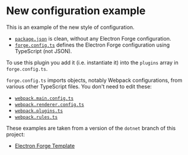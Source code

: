 # New configuration example

This is an example of the new style of configuration.

- [`package.json`](./package.json) is clean, without any Electron Forge configuration.
- [`forge.config.ts`](./forge.config.ts) defines the Electron Forge configuration using TypeScript (not JSON).

To use this plugin you add it (i.e. instantiate it) into the `plugins` array in `forge.config.ts`.

`forge.config.ts` imports objects, notably Webpack configurations, from various other TypeScript files.
You don't need to edit these:

- [`webpack.main.config.ts`](./webpack.main.config.ts)
- [`webpack.renderer.config.ts`](./webpack.renderer.config.ts)
- [`webpack.plugins.ts`](./webpack.plugins.ts)
- [`webpack.rules.ts`](./webpack.rules.ts)

These examples are taken from a version of the `dotnet` branch of this project:

- [Electron Forge Template](https://github.com/cwellsx/electron_forge_template/blob/dotnet/BOILERPLATE.md#add-ipc-to-an-external-process)
